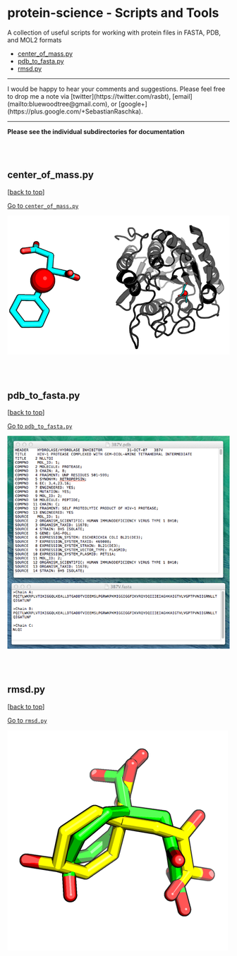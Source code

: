 # protein-science - Scripts and Tools


A collection of useful scripts for working with protein files in FASTA, PDB, and MOL2 formats

- [center_of_mass.py](#center_of_masspy) 
- [pdb_to_fasta.py](#pdb_to_fastapy)
- [rmsd.py](#rmsdpy)

<hr>
I would be happy to hear your comments and suggestions. 
Please feel free to drop me a note via
[twitter](https://twitter.com/rasbt), [email](mailto:bluewoodtree@gmail.com), or [google+](https://plus.google.com/+SebastianRaschka).
<hr>


**Please see the individual subdirectories for documentation**


<br>
<br>

## center_of_mass.py
[[back to top](#protein-science---scripts-and-tools)]

[Go to `center_of_mass.py`](./center_of_mass)

![](./center_of_mass/images/ligand_1_2.png)



<br>
<br>



## pdb_to_fasta.py
[[back to top](#protein-science---scripts-and-tools)]

[Go to `pdb_to_fasta.py`](./pdb_to_fasta)

![](./pdb_to_fasta/images/fasta.png)


<br>
<br>

## rmsd.py
[[back to top](#protein-science---scripts-and-tools)]

[Go to `rmsd.py`](./rmsd)

![](./rmsd/images/rmsd_poses.png)
